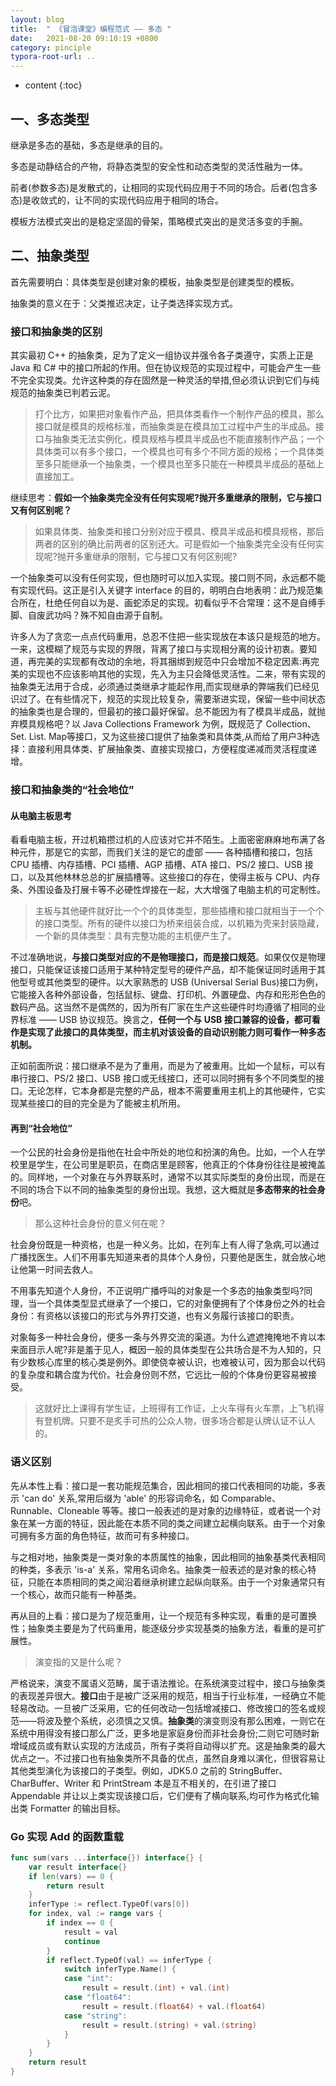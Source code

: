 ```yaml
---
layout: blog
title:  " 《冒泡课堂》编程范式 —— 多态 "
date:   2021-08-20 09:10:19 +0800
category: pinciple 
typora-root-url: ..
---
```


* content
{:toc}

## 一、多态类型

继承是多态的基础，多态是继承的目的。

多态是动静结合的产物，将静态类型的安全性和动态类型的灵活性融为一体。

前者(参数多态)是发散式的，让相同的实现代码应用于不同的场合。后者(包含多态)是收敛式的，让不同的实现代码应用于相同的场合。

模板方法模式突出的是稳定坚固的骨架，策略模式突出的是灵活多变的手腕。

## 二、抽象类型

首先需要明白：具体类型是创建对象的模板，抽象类型是创建类型的模板。

抽象类的意义在于：父类推迟决定，让子类选择实现方式。

### 接口和抽象类的区别

​其实最初 C++ 的抽象类，足为了定义一组协议并强令各子类遵守，实质上正是 Java 和 C# 中的接口所起的作用。但在协议规范的实现过程中，可能会产生一些不完全实现类。允许这种类的存在固然是一种灵活的举措,但必须认识到它们与纯规范的抽象类已判若云泥。

> 打个比方，如果把对象看作产品，把具体类看作一个制作产品的模具，那么接口就是模具的规格标准，而抽象类是在模具加工过程中产生的半成品。接口与抽象类无法实例化，模具规格与模具半成品也不能直接制作产品；一个具体类可以有多个接口，一个模具也可有多个不同方面的规格；一个具体类至多只能继承一个抽象类，一个模具也至多只能在一种模具半成品的基础上直接加工。

继续思考：**假如一个抽象类完全没有任何实现呢?抛开多重继承的限制，它与接口又有何区别呢？**

> 如果具体类、抽象类和接口分别对应于模具、模具半成品和模具规格，那后两者的区别的确比前两者的区别还大。可是假如一个抽象类完全没有任何实现呢?抛开多重继承的限制，它与接口又有何区别呢?

​一个抽象类可以没有任何实现，但也随时可以加入实现。接口则不同，永远都不能有实现代码。这正是引入关键字 interface 的目的，明明白白地表明：此乃规范集合所在，杜绝任何自以为是、画蛇添足的实现。初看似乎不合常理：这不是自缚手脚、自废武功吗？殊不知自由源于自制。

​许多人为了贪恋一点点代码重用，总忍不住把一些实现放在本该只是规范的地方。一来，这模糊了规范与实现的界限，背离了接口与实现相分离的设计初衷。要知道，再完美的实现都有改动的余地，将其捆绑到规范中只会增加不稳定因素:再完美的实现也不应该影响其他的实现，先入为主只会降低灵活性。二来，带有实现的抽象类无法用于合成，必须通过类继承才能起作用,而实现继承的弊端我们已经见识过了。在有些情况下，规范的实现比较复杂，需要渐进实现，保留一些中间状态的抽象类也是合理的，但最初的接口最好保留。总不能因为有了模具半成品，就抛弃模具规格吧？以 Java Collections Framework 为例，既规范了 Collection、 Set. List. Map等接口，又为这些接口提供了抽象类和具体类,从而给了用户3种选择：直接利用具体类、扩展抽象类、直接实现接口，方便程度递减而灵活程度递增。

### 接口和抽象类的“社会地位”

#### 从电脑主板思考

​看看电脑主板，开过机箱攒过机的人应该对它并不陌生。上面密密麻麻地布满了各种元件，那是它的实部，而我们关注的是它的虚部 —— 各种插槽和接口，包括 CPU 插槽、内存插槽、PCI 插槽、AGP 插槽、ATA 接口、PS/2 接口、USB 接口，以及其他林林总总的扩展插槽等。这些接口的存在，使得主板与 CPU、内存条、外围设备及打展卡等不必硬性焊接在一起，大大增强了电脑主机的可定制性。

> 主板与其他硬件就好比一个个的具体类型，那些插槽和接口就相当于一个个的接口类型。所有的硬件以接口为桥来组装合成，以机箱为壳来封装隐藏，一个新的具体类型：具有完整功能的主机便产生了。

​不过准确地说，**与接口类型对应的不是物理接口，而是接口规范**。如果仅仅是物理接口，只能保证该接口适用于某种特定型号的硬件产品，却不能保证同时适用于其他型号或其他类型的硬件。以大家熟悉的 USB (Universal Serial Bus)接口为例，它能接入各种外部设备，包括鼠标、键盘、打印机、外置硬盘、内存和形形色色的数码产品。这当然不是偶然的，因为所有厂家在生产这些硬件时均遵循了相同的业界标准 —— USB 协议规范。换言之，**任何一个与 USB 接口兼容的设备，都可看作是实现了此接口的具体类型，而主机对该设备的自动识别能力则可看作一种多态机制。**

​正如前面所说：接口继承不是为了重用，而是为了被重用。比如一个鼠标，可以有串行接口、PS/2 接口、USB 接口或无线接口，还可以同时拥有多个不同类型的接口。无论怎样，它本身都是完整的产品，根本不需要重用主机上的其他硬件，它实现某些接口的目的完全是为了能被主机所用。

#### 再到“社会地位”

一个公民的社会身份是指他在社会中所处的地位和扮演的角色。比如，一个人在学校里是学生，在公司里是职员，在商店里是顾客，他真正的个体身份往往是被掩盖的。同样地，一个对象在与外界联系时，通常不以其实际类型的身份出现，而是在不同的场合下以不同的抽象类型的身份出现。我想，这大概就是**多态带来的社会身份**吧。

> 那么这种社会身份的意义何在呢？

​社会身份既是一种资格，也是一种义务。比如，在列车上有人得了急病,可以通过广播找医生。人们不用事先知道来者的具体个人身份，只要他是医生，就会放心地让他第一时间去救人。

​不用事先知道个人身份，不正说明广播呼叫的对象是一个多态的抽象类型吗?同理，当一个具体类型显式继承了一个接口，它的对象便拥有了个体身份之外的社会身份：有资格以该接口的形式与外界打交道，也有义务履行该接口的职责。

​对象每多一种社会身份，便多一条与外界交流的渠道。为什么遮遮掩掩地不肯以本来面目示人呢?非是羞于见人，概因一般的具体类型在公共场合是不为人知的，只有少数核心库里的核心类是例外。即使侥幸被认识，也难被认可，因为那会以代码的复杂度和耦合度为代价。社会身份则不然，它远比一般的个体身份更容易被接受。

> 这就好比上课得有学生证，上班得有工作证，上火车得有火车票，上飞机得有登机牌。只要不是炙手可热的公众人物，很多场合都是认牌认证不认人的。

### 语义区别

​先从本性上看：接口是一套功能规范集合，因此相同的接口代表相同的功能，多表示 'can do' 关系,常用后缀为 'able' 的形容词命名，如 Comparable、Runnable、Cloneable 等等。接口一般表述的是对象的边缘特征，或者说一个对象在某一方面的特征，因此能在本质不同的类之间建立起横向联系。由于一个对象可拥有多方面的角色特征，故而可有多种接口。

​与之相对地，抽象类是一类对象的本质属性的抽象，因此相同的抽象基类代表相同的种类，多表示 'is-a' 关系，常用名词命名。抽象类一般表述的是对象的核心特征，只能在本质相同的类之闻沿着继承树建立起纵向联系。由于一个对象通常只有一个核心，故而只能有一种基类。

​再从目的上看：接口是为了规范重用，让一个规范有多种实现，看重的是可置换性；抽象类主要是为了代码重用，能逐级分步实现基类的抽象方法，看重的是可扩展性。

> 演变指的又是什么呢？

严格说来，演变不属语义范畴，属于语法推论。在系统演变过程中，接口与抽象类的表现差异很大。**接口**由于是被广泛采用的规范，相当于行业标准，一经确立不能轻易改动。一旦被广泛采用，它的任何改动一包括增减接口、修改接口的签名或规范——将波及整个系统，必须慎之又慎。**抽象类**的演变则没有那么困难，一则它在系统中用得没有接口那么广泛，更多地是家庭身份而非社会身份;二则它可随时新增域成员或有默认实现的方法成员，所有子类将自动得以扩充。这是抽象类的最大优点之一。不过接口也有抽象类所不具备的优点，虽然自身难以演化，但很容易让其他类型演化为该接口的子类型。例如，JDK5.0 之前的 StringBuffer、CharBuffer、Writer 和 PrintStream 本是互不相关的，在引进了接口 Appendable 并让以上类实现该接口后，它们便有了横向联系,均可作为格式化输出类 Formatter 的输出目标。

### Go 实现 Add 的函数重载

```go
func sum(vars ...interface{}) interface{} {
	var result interface{}
	if len(vars) == 0 {
		return result
	}
	inferType := reflect.TypeOf(vars[0])
	for index, val := range vars {
		if index == 0 {
			result = val
			continue
		}
		if reflect.TypeOf(val) == inferType {
			switch inferType.Name() {
			case "int":
				result = result.(int) + val.(int)
			case "float64":
				result = result.(float64) + val.(float64)
			case "string":
				result = result.(string) + val.(string)
			}
		}
	}
	return result
}
```
